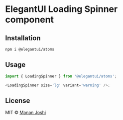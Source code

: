 # ElegantUI Loading Spinner component

## Installation

```bash
npm i @elegantui/atoms
```

## Usage

```js
import { LoadingSpinner } from '@elegantui/atoms';

<LoadingSpinner size='lg' variant='warning' />;
```

## License

MIT © [Manan Joshi](https://mananjoshi.me)
